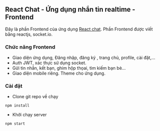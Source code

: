 ## React Chat - Ứng dụng nhắn tin realtime - Frontend

Đây là phần Frontend của ứng dụng [React chat]("http://localhost:3000/"). Phần Frontend được viết bằng reactjs, socket.io.

### Chức năng Frontend

* Giao diện ứng dụng, Đăng nhập, đăng ký , trang chủ, profile, cài đặt,...
* Auth JWT, xác thực sử dụng socket.
* Gửi tin nhắn, kết bạn, ghim hộp thọai, tìm kiếm bạn bè...
* Giao diện mobile riêng. Theme cho ứng dụng.

### Cài đặt
* Clone git repo về chạy
```
npm install
```
* Khởi chạy server
```
npm start
```

